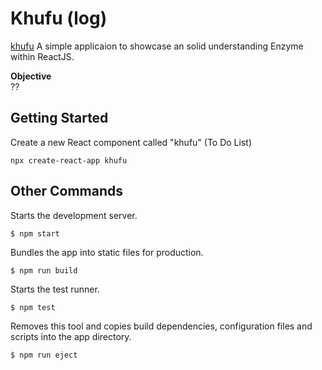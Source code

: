 # Khufu (log)
[khufu](https://github.com/elwood777/khufu)
A simple applicaion to showcase an solid understanding Enzyme within ReactJS.

**Objective**   
?? 

## Getting Started
Create a new React component called "khufu" (To Do List) 
```
npx create-react-app khufu
``` 




## Other Commands
Starts the development server.
```  
$ npm start
```  

Bundles the app into static files for production.
```  
$ npm run build
``` 

Starts the test runner.
```  
$ npm test
``` 

Removes this tool and copies build dependencies, configuration files and scripts into the app directory.
```  
$ npm run eject
``` 